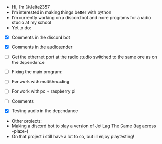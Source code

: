 - Hi, I’m @Jelte2357
- I’m interested in making things better with python
- I’m currently working on a discord bot and more programs for a radio studio at my school
- Yet to do:
- [x] Comments in the discord bot
- [x] Comments in the audiosender

- [ ] Get the ethernet port at the radio studio switched to the same one as on the dependance
      
- [ ] Fixing the main program:
- [ ] For work with multithreading
- [ ] For work with pc + raspberry pi
- [ ] Comments

- [x] Testing audio in the dependance

- Other projects:
- Making a discord bot to play a version of Jet Lag The Game (tag across -place-)
- On that project i still have a lot to do, but ill enjoy playtesting!
<!---
Jelte2357/Jelte2357 is a ✨ special ✨ repository because its `README.md` (this file) appears on your GitHub profile.
You can click the Preview link to take a look at your changes. k cool
--->
